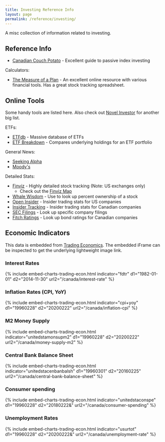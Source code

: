```yaml
---
title: Investing Reference Info
layout: page
permalink: /reference/investing/
---
```


A misc collection of information related to investing.

## Reference Info
- [Canadian Couch Potato](https://canadiancouchpotato.com/) - Excellent guide to passive index investing

Calculators:
- [The Measure of a Plan](https://themeasureofaplan.com/) - An excellent online resource with various financial tools. Has a great stock tracking spreadsheet.


## Online Tools

Some handy tools are listed here. Also check out [Novel Investor](https://novelinvestor.com/financial-tools/) for another big list.

ETFs:
- [ETFdb](https://etfdb.com/) - Massive database of ETFs
- [ETF Breakdown](https://www.etfbreakdown.com/) - Compares underlying holdings for an ETF portfolio

General News:
- [Seeking Alpha](https://seekingalpha.com/)
- [Moody's](https://www.moodys.com/)

Detailed Stats:
- [Finviz](https://finviz.com/) - Highly detailed stock tracking (Note: US exchanges only)
  - Check out the [Finviz Map](https://finviz.com/map.ashx?t=sec)
- [Whale Wisdom](https://whalewisdom.com/) - Use to look up percent ownership of a stock
- <a href="http://openinsider.com/" data-proofer-ignore>Open Insider</a> - Insider trading stats for US companies
- [Insider Tracking](https://www.insidertracking.com/) - Insider trading stats for Canadian companies
- [SEC Filings](https://www.sec.gov/search-filings) - Look up specific company filings
- [Fitch Ratings](https://www.fitchratings.com/) - Look up bond ratings for Canadian companies

## Economic Indicators

This data is embedded from [Trading Economics](https://tradingeconomics.com/indicators). The embedded iFrame can be inspected to get the underlying lightweight image link.

### Interest Rates
{% include embed-charts-trading-econ.html indicator="fdtr" d1="1982-01-01" d2="2014-11-30" url2="/canada/interest-rate" %}

### Inflation Rates (CPI, YoY)
{% include embed-charts-trading-econ.html indicator="cpi+yoy" d1="19960228" d2="20200222" url2="/canada/inflation-cpi" %}

### M2 Money Supply
{% include embed-charts-trading-econ.html indicator="unitedstamonsupm2" d1="19960228" d2="20200222" url2="/canada/money-supply-m2" %}

### Central Bank Balance Sheet
{% include embed-charts-trading-econ.html indicator="unitedstacenbanbalsh" d1="19960301" d2="20160225" url2="/canada/central-bank-balance-sheet" %}

### Consumer spending
{% include embed-charts-trading-econ.html indicator="unitedstaconspe" d1="19960228" d2="20180222&" url2="/canada/consumer-spending" %}

### Unemployment Rates
{% include embed-charts-trading-econ.html indicator="usurtot" d1="19960228" d2="20200222&" url2="/canada/unemployment-rate" %}
